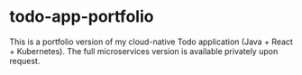 # todo-app-portfolio

This is a portfolio version of my cloud-native Todo application (Java + React + Kubernetes).
The full microservices version is available privately upon request.
